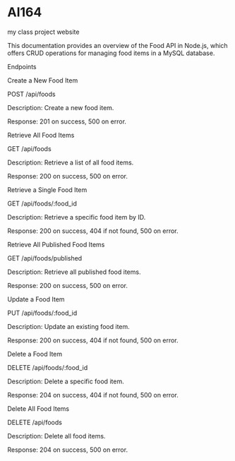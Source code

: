 # AI164
my class project website

This documentation provides an overview of the Food API in Node.js, which offers CRUD operations for managing food items in a MySQL database.

Endpoints

Create a New Food Item

POST /api/foods

Description: Create a new food item.

Response: 201 on success, 500 on error.



Retrieve All Food Items

GET /api/foods

Description: Retrieve a list of all food items.

Response: 200 on success, 500 on error.




Retrieve a Single Food Item

GET /api/foods/:food_id

Description: Retrieve a specific food item by ID.

Response: 200 on success, 404 if not found, 500 on error.





Retrieve All Published Food Items

GET /api/foods/published

Description: Retrieve all published food items.

Response: 200 on success, 500 on error.





Update a Food Item

PUT /api/foods/:food_id

Description: Update an existing food item.

Response: 200 on success, 404 if not found, 500 on error.





Delete a Food Item

DELETE /api/foods/:food_id

Description: Delete a specific food item.

Response: 204 on success, 404 if not found, 500 on error.





Delete All Food Items

DELETE /api/foods

Description: Delete all food items.

Response: 204 on success, 500 on error.





